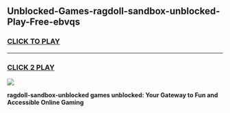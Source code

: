
## Unblocked-Games-ragdoll-sandbox-unblocked-Play-Free-ebvqs
<h3>
<a href="https://premium76.site?title=ragdoll-sandbox-unblocked&ref=12A">CLICK TO PLAY</a></h3>
<hr>

<h3>
<a href="https://premium76.site?title=ragdoll-sandbox-unblocked&ref=12A">CLICK 2 PLAY</a>
  
</h3>

<a href="https://premium76.site?title=ragdoll-sandbox-unblocked&ref=12A"><img src="https://clearcache.store/games.png"></a>


**ragdoll-sandbox-unblocked games unblocked: Your Gateway to Fun and Accessible Online Gaming**
